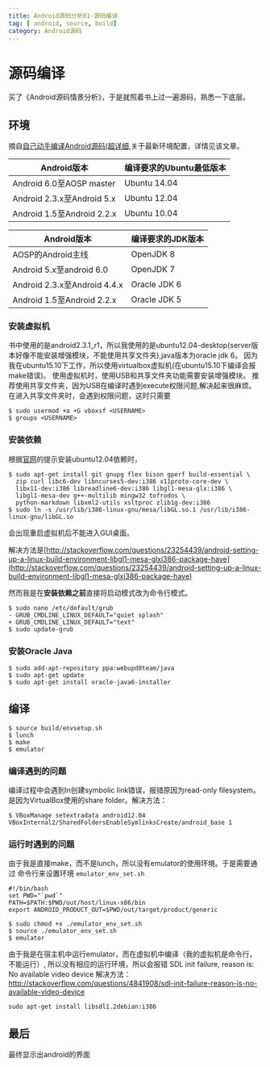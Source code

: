 ```yaml
---
title: Android源码分析01-源码编译
tag: [ android, source, build]
category: Android源码
---
```


#  源码编译

买了《Android源码情景分析》，于是就照着书上过一遍源码，熟悉一下底层。

##  环境

摘自[自己动手编译Android源码(超详细](http://www.jianshu.com/p/367f0886e62b),关于最新环境配置，详情见该文章。

| Android版本 | 编译要求的Ubuntu最低版本 |
|-|-|
| Android 6.0至AOSP master  |   Ubuntu 14.04 |
| Android 2.3.x至Android 5.x |   Ubuntu 12.04 |
| Android 1.5至Android 2.2.x |   Ubuntu 10.04 |

| Android版本 | 编译要求的JDK版本 |
|-|-|
| AOSP的Android主线                   | OpenJDK 8    |
| Android 5.x至android 6.0         | OpenJDK 7    |
| Android 2.3.x至Android 4.4.x | Oracle JDK 6  |
| Android 1.5至Android 2.2.x     | Oracle JDK 5  |

### 安装虚拟机

书中使用的是android2.3.1_r1，所以我使用的是ubuntu12.04-desktop(server版本好像不能安装增强模块，不能使用共享文件夹),java版本为oracle jdk 6。
因为我在ubuntu15.10下工作，所以使用virtualbox虚拟机(在ubuntu15.10下编译会报make错误)。
使用虚拟机时，使用USB和共享文件夹功能需要安装增强模块。
推荐使用共享文件夹，因为USB在编译时遇到execute权限问题,解决起来很麻烦。
在进入共享文件夹时，会遇到权限问题，这时只需要

```
$ sudo usermod +a +G vboxsf <USERNAME>
$ groups <USERNAME>
```

### 安装依赖

根据[官网](https://source.android.com/source/initializing.html)的提示安装ubuntu12.04依赖时，
```
$ sudo apt-get install git gnupg flex bison gperf build-essential \
  zip curl libc6-dev libncurses5-dev:i386 x11proto-core-dev \
  libx11-dev:i386 libreadline6-dev:i386 libgl1-mesa-glx:i386 \
  libgl1-mesa-dev g++-multilib mingw32 tofrodos \
  python-markdown libxml2-utils xsltproc zlib1g-dev:i386
$ sudo ln -s /usr/lib/i386-linux-gnu/mesa/libGL.so.1 /usr/lib/i386-linux-gnu/libGL.so
```
会出现重启虚拟机后不能进入GUI桌面。

解决方法是[http://stackoverflow.com/questions/23254439/android-setting-up-a-linux-build-environment-libgl1-mesa-glxi386-package-have](http://stackoverflow.com/questions/23254439/android-setting-up-a-linux-build-environment-libgl1-mesa-glxi386-package-have)

然而我是在**安装依赖之前**直接将启动模式改为命令行模式。

```
$ sudo nano /etc/default/grub
- GRUB_CMDLINE_LINUX_DEFAULT="quiet splash"
+ GRUB_CMDLINE_LINUX_DEFAULT="text"
$ sudo update-grub
```

### 安装Oracle Java

```
$ sudo add-apt-repository ppa:webupd8team/java
$ sudo apt-get update
$ sudo apt-get install oracle-java6-installer
```

## 编译

```
$ source build/envsetup.sh
$ lunch
$ make
$ emulator
```

### 编译遇到的问题

编译过程中会遇到ln创建symbolic link错误，报错原因为read-only filesystem。
是因为VirtualBox使用的share folder。解决方法：
```
$ VBoxManage setextradata android12.04 VBoxInternal2/SharedFoldersEnableSymlinksCreate/android_base 1
```

### 运行时遇到的问题

由于我是直接make，而不是lunch，所以没有emulator的使用环境。于是需要通过
命令行来设置环境 `emulator_env_set.sh`
```
#!/bin/bash
set PWD="`pwd`"
PATH=$PATH:$PWD/out/host/linux-x86/bin
export ANDROID_PRODUCT_OUT=$PWD/out/target/product/generic
```

```
$ sudo chmod +x ./emulator_env_set.sh
$ source ./emulator_env_set.sh
$ emulator
```

由于我是在宿主机中运行emulator，而在虚拟机中编译（我的虚拟机是命令行，不能运行）,
所以没有相应的运行环境，所以会报错 SDL init failure, reason is: No available video device
解决方法：http://stackoverflow.com/questions/4841908/sdl-init-failure-reason-is-no-available-video-device

```
sudo apt-get install libsdl1.2debian:i386
```

## 最后
最终显示出android的界面